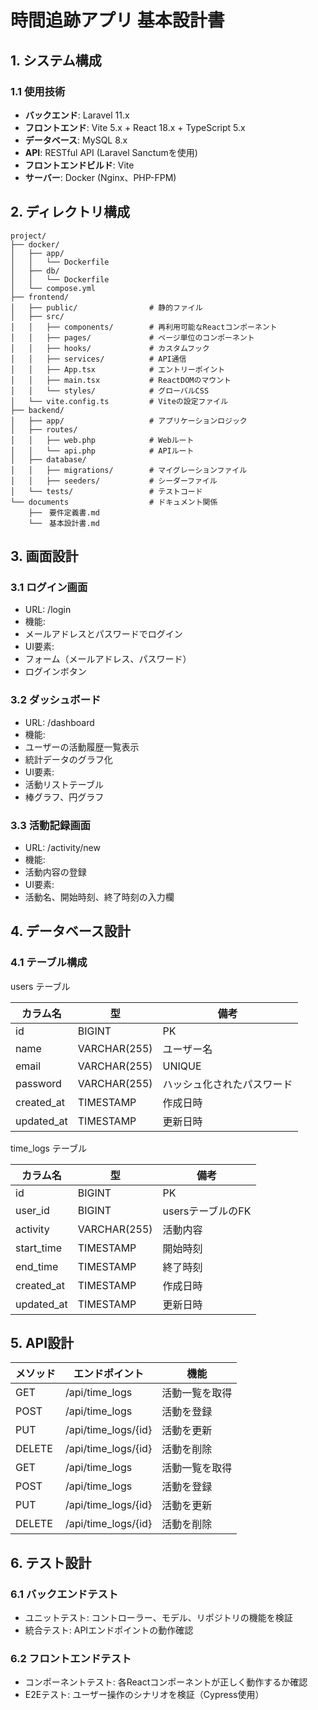 # 時間追跡アプリ 基本設計書

## 1. システム構成

### 1.1 使用技術

- **バックエンド**: Laravel 11.x
- **フロントエンド**: Vite 5.x + React 18.x + TypeScript 5.x
- **データベース**: MySQL 8.x
- **API**: RESTful API (Laravel Sanctumを使用)
- **フロントエンドビルド**: Vite
- **サーバー**: Docker (Nginx、PHP-FPM)

## 2. ディレクトリ構成

```plaintext
project/
├── docker/
│   ├── app/
│   │   └── Dockerfile
│   ├── db/
│   │   └── Dockerfile
│   └── compose.yml
├── frontend/
│   ├── public/                # 静的ファイル
│   ├── src/
│   │   ├── components/        # 再利用可能なReactコンポーネント
│   │   ├── pages/             # ページ単位のコンポーネント
│   │   ├── hooks/             # カスタムフック
│   │   ├── services/          # API通信
│   │   ├── App.tsx            # エントリーポイント
│   │   ├── main.tsx           # ReactDOMのマウント
│   │   └── styles/            # グローバルCSS
│   └── vite.config.ts         # Viteの設定ファイル
├── backend/
│   ├── app/                   # アプリケーションロジック
│   ├── routes/
│   │   ├── web.php            # Webルート
│   │   └── api.php            # APIルート
│   ├── database/
│   │   ├── migrations/        # マイグレーションファイル
│   │   ├── seeders/           # シーダーファイル
│   └── tests/                 # テストコード
└── documents                  # ドキュメント関係   
    ├──　要件定義書.md
    └──　基本設計書.md
```

## 3. 画面設計

### 3.1 ログイン画面

- URL: /login
- 機能:
- メールアドレスとパスワードでログイン
- UI要素:
- フォーム（メールアドレス、パスワード）
- ログインボタン

### 3.2 ダッシュボード

- URL: /dashboard
- 機能:
- ユーザーの活動履歴一覧表示
- 統計データのグラフ化
- UI要素:
- 活動リストテーブル
- 棒グラフ、円グラフ

### 3.3 活動記録画面

- URL: /activity/new
- 機能:
- 活動内容の登録
- UI要素:
- 活動名、開始時刻、終了時刻の入力欄

## 4. データベース設計

### 4.1 テーブル構成

users テーブル

| カラム名   | 型           | 備考                   |
| ---------- | ------------ | ---------------------- |
| id         | BIGINT       | PK                     |
| name       | VARCHAR(255) | ユーザー名             |
| email      | VARCHAR(255) | UNIQUE                 |
| password   | VARCHAR(255) | ハッシュ化されたパスワード |
| created_at | TIMESTAMP    | 作成日時               |
| updated_at | TIMESTAMP    | 更新日時               |

time_logs テーブル

| カラム名 | 型 | 備考 |
| --- | --- | --- |
| id         | BIGINT       | PK                     |
| user_id    | BIGINT       | usersテーブルのFK      |
| activity   | VARCHAR(255) | 活動内容               |
| start_time | TIMESTAMP    | 開始時刻               |
| end_time   | TIMESTAMP    | 終了時刻               |
| created_at | TIMESTAMP    | 作成日時               |
| updated_at | TIMESTAMP    | 更新日時               |

## 5. API設計

| メソッド | エンドポイント | 機能 |
| --- | --- | --- |
| GET    | /api/time_logs      | 活動一覧を取得 |
| POST   | /api/time_logs      | 活動を登録 |
| PUT    | /api/time_logs/{id} | 活動を更新 |
| DELETE | /api/time_logs/{id} | 活動を削除 |
| GET    | /api/time_logs      | 活動一覧を取得 |
| POST   | /api/time_logs      | 活動を登録 |
| PUT    | /api/time_logs/{id} | 活動を更新 |
| DELETE | /api/time_logs/{id} | 活動を削除 |

## 6. テスト設計

### 6.1 バックエンドテスト

- ユニットテスト: コントローラー、モデル、リポジトリの機能を検証
- 統合テスト: APIエンドポイントの動作確認

### 6.2 フロントエンドテスト

- コンポーネントテスト: 各Reactコンポーネントが正しく動作するか確認
- E2Eテスト: ユーザー操作のシナリオを検証（Cypress使用）
